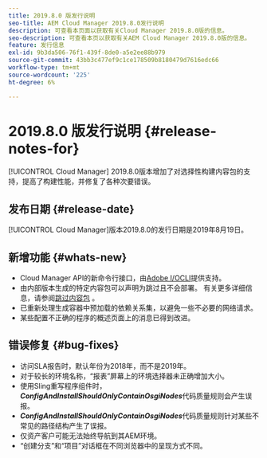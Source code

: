 ```yaml
---
title: 2019.8.0 版发行说明
seo-title: AEM Cloud Manager 2019.8.0发行说明
description: 可查看本页面以获取有关Cloud Manager 2019.8.0版的信息。
seo-description: 可查看本页以获取有关AEM Cloud Manager 2019.8.0版的信息。
feature: 发行信息
exl-id: 9b3da506-76f1-439f-8de0-a5e2ee88b979
source-git-commit: 43bb3c477ef9c1ce178509b8180479d7616edc66
workflow-type: tm+mt
source-wordcount: '225'
ht-degree: 6%

---
```


# 2019.8.0 版发行说明 {#release-notes-for}

[!UICONTROL Cloud Manager] 2019.8.0版本增加了对选择性构建内容包的支持，提高了构建性能，并修复了各种次要错误。

## 发布日期 {#release-date}

[!UICONTROL Cloud Manager]版本2019.8.0的发行日期是2019年8月19日。

## 新增功能 {#whats-new}

* Cloud Manager API的新命令行接口，由[Adobe I/OCLI](https://github.com/adobe/aio-cli-plugin-cloudmanager)提供支持。
* 由内部版本生成的特定内容包可以声明为跳过且不会部署。 有关更多详细信息，请参阅[跳过内容包](/help/using/setting-up-project.md#skipping-content-packages) 。
* 已重新处理生成容器中预加载的依赖关系集，以避免一些不必要的网络请求。
* 某些配置不正确的程序的概述页面上的消息已得到改进。

## 错误修复 {#bug-fixes}

* 访问SLA报告时，默认年份为2018年，而不是2019年。
* 对于较长的环境名称，“报表”屏幕上的环境选择器未正确增加大小。
* 使用Sling重写程序组件时， ***ConfigAndInstallShouldOnlyContainOsgiNodes***&#x200B;代码质量规则会产生误报。
* ***ConfigAndInstallShouldOnlyContainOsgiNodes***&#x200B;代码质量规则针对某些不常见的路径结构产生了误报。
* 仅资产客户可能无法始终导航到其AEM环境。
* “创建分支”和“项目”对话框在不同浏览器中的呈现方式不同。

